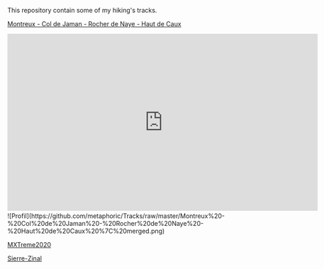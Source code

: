 This repository contain some of my hiking's tracks.


[Montreux - Col de Jaman - Rocher de Naye - Haut de Caux](https://s.geo.admin.ch/8a8d31465e)
<iframe src='https://map.geo.admin.ch/embed.html?lang=fr&topic=ech&bgLayer=ch.swisstopo.pixelkarte-grau&layers=ch.swisstopo.zeitreihen,ch.bfs.gebaeude_wohnungs_register,ch.bav.haltestellen-oev,ch.swisstopo.swisstlm3d-wanderwege,ch.swisstopo.swissnames3d,GPX%7C%7Chttps:%2F%2Fraw.githubusercontent.com%2Fmetaphoric%2FTracks%2Fmaster%2FMontreux%2520-%2520Col%2520de%2520Jaman%2520-%2520Rocher%2520de%2520Naye%2520-%2520Haut%2520de%2520Caux%2520%257C%2520merged.gpx&layers_opacity=1,1,1,0.8,1,1&layers_visibility=false,false,false,false,true,true&layers_timestamp=18641231,,,,,&lon=6.88775&lat=46.39306&elevation=3207&heading=44.813&pitch=-20.326' width='700' height='400' frameborder='0' style='border:0'></iframe>
![Profil](https://github.com/metaphoric/Tracks/raw/master/Montreux%20-%20Col%20de%20Jaman%20-%20Rocher%20de%20Naye%20-%20Haut%20de%20Caux%20%7C%20merged.png) <!-- .element width="700" -->

[MXTreme2020](https://map.geo.admin.ch/?lang=en&topic=ech&bgLayer=ch.swisstopo.pixelkarte-grau&layers=ch.swisstopo.zeitreihen,ch.bfs.gebaeude_wohnungs_register,ch.bav.haltestellen-oev,ch.swisstopo.swisstlm3d-wanderwege,GPX%7C%7Chttps:%2F%2Fraw.githubusercontent.com%2Fmetaphoric%2FTracks%2Fmaster%2FMXTREME%25202020.gpx,ch.swisstopo.swissnames3d&layers_opacity=1,1,1,0.8,1,1&layers_visibility=false,false,false,false,true,true&layers_timestamp=18641231,,,,,&lon=6.76230&lat=46.22550&elevation=15177&heading=59.982&pitch=-30.210)

[Sierre-Zinal](https://map.geo.admin.ch/?lang=en&topic=ech&bgLayer=ch.swisstopo.pixelkarte-grau&layers=ch.swisstopo.zeitreihen,ch.bfs.gebaeude_wohnungs_register,ch.bav.haltestellen-oev,ch.swisstopo.swisstlm3d-wanderwege,GPX%7C%7Chttps:%2F%2Fraw.githubusercontent.com%2Fmetaphoric%2FTracks%2Fmaster%2FSierre-Zinal.gpx,ch.swisstopo.swissnames3d&layers_opacity=1,1,1,0.8,1,1&layers_visibility=false,false,false,false,true,true&layers_timestamp=18641231,,,,,&lon=7.41261&lat=46.29580&elevation=6024&heading=119.738&pitch=-15.353)
